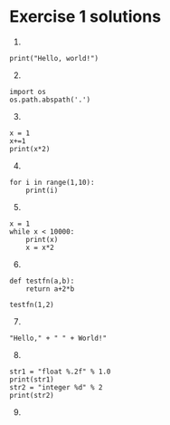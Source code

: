 # Exercise 1 solutions

1.
```python3
print("Hello, world!")
```
2.
```python3
import os
os.path.abspath('.')
```
3.
```python3
x = 1
x+=1
print(x*2)
```
4.
```python3
for i in range(1,10):
    print(i)
```
5.
```python3
x = 1
while x < 10000:
    print(x)
    x = x*2
```
6.
```python3
def testfn(a,b):
    return a+2*b

testfn(1,2)
```
7.
```python3
"Hello," + " " + World!"
```
8.
```python3
str1 = "float %.2f" % 1.0
print(str1)
str2 = "integer %d" % 2
print(str2)
```
9.
